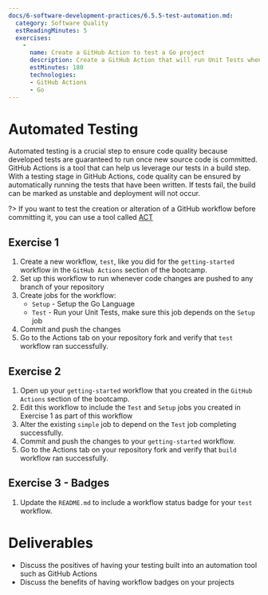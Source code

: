 ```yaml
---
docs/6-software-development-practices/6.5.5-test-automation.md:
  category: Software Quality
  estReadingMinutes: 5
  exercises:
    -
      name: Create a GitHub Action to test a Go project
      description: Create a GitHub Action that will run Unit Tests when a change is pushed
      estMinutes: 180
      technologies:
      - GitHub Actions
      - Go
---
```


# Automated Testing

Automated testing is a crucial step to ensure code quality because developed tests are guaranteed to run once new source code is committed. GitHub Actions is a tool that can help us leverage our tests in a build step. With a testing stage in GitHub Actions, code quality can be ensured by automatically running the tests that have been written. If tests fail, the build can be marked as unstable and deployment will not occur.

?> If you want to test the creation or alteration of a GitHub workflow before committing it, you can use a tool called [ACT](https://github.com/nektos/act)

## Exercise 1

1. Create a new workflow, `test`, like you did for the `getting-started` workflow in the `GitHub Actions` section of the bootcamp.
2. Set up this workflow to run whenever code changes are pushed to any branch of your repository
3. Create jobs for the workflow:
    * `Setup` - Setup the Go Language
    * `Test` - Run your Unit Tests, make sure this job depends on the `Setup` job
4. Commit and push the changes
5. Go to the Actions tab on your repository fork and verify that `test` workflow ran successfully.

## Exercise 2

1. Open up your `getting-started` workflow that you created in the `GitHub Actions` section of the bootcamp.
2. Edit this workflow to include the `Test` and `Setup` jobs you created in Exercise 1 as part of this workflow
3. Alter the existing `simple` job to depend on the `Test` job completing successfully.
4. Commit and push the changes to your `getting-started` workflow.
5. Go to the Actions tab on your repository fork and verify that `build` workflow ran successfully.

## Exercise 3 - Badges

1. Update the `README.md` to include a workflow status badge for your `test` workflow.

# Deliverables

* Discuss the positives of having your testing built into an automation tool such as GitHub Actions
* Discuss the benefits of having workflow badges on your projects
